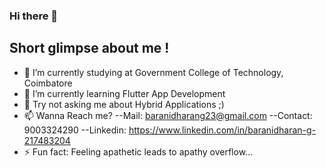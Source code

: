 ### Hi there 👋

## Short glimpse about me !

- 🔭 I’m currently studying at Government College of Technology, Coimbatore
- 🌱 I’m currently learning Flutter App Development
- 💬 Try not asking me about Hybrid Applications ;)
- 📫 Wanna Reach me?
    --Mail: baranidharang23@gmail.com
    --Contact: 9003324290
    --Linkedin: https://www.linkedin.com/in/baranidharan-g-217483204
- ⚡ Fun fact: Feeling apathetic leads to apathy overflow...
